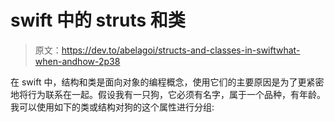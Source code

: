 # swift 中的 struts 和类

> 原文：<https://dev.to/abelagoi/structs-and-classes-in-swiftwhat-when-andhow-2p38>

在 swift 中，结构和类是面向对象的编程概念，使用它们的主要原因是为了更紧密地将行为联系在一起。假设我有一只狗，它必须有名字，属于一个品种，有年龄。我可以使用如下的类或结构对狗的这个属性进行分组: